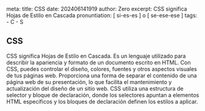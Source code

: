 meta:
  title: CSS
  date: 202406141919
  author: Zero
  excerpt: CSS significa Hojas de Estilo en Cascada
  pronuntiation: [ si-es-es ] o [ se-ese-ese ]
  tags:
    - C
    - S

## CSS
CSS significa Hojas de Estilo en Cascada. Es un lenguaje utilizado para describir la apariencia y formato de un documento escrito en HTML. Con CSS, puedes controlar el diseño, colores, fuentes y otros aspectos visuales de tus páginas web. Proporciona una forma de separar el contenido de una página web de su presentación, lo que facilita el mantenimiento y actualización del diseño de un sitio web. CSS utiliza una estructura de selector y bloque de declaración, donde los selectores apuntan a elementos HTML específicos y los bloques de declaración definen los estilos a aplicar.
